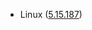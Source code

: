 - Linux ([5.15.187](https://git.kernel.org/pub/scm/linux/kernel/git/stable/linux.git/tag/?h=v5.15.187))
